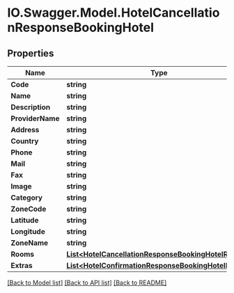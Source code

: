 # IO.Swagger.Model.HotelCancellationResponseBookingHotel
## Properties

Name | Type | Description | Notes
------------ | ------------- | ------------- | -------------
**Code** | **string** |  | [optional] 
**Name** | **string** |  | [optional] 
**Description** | **string** |  | [optional] 
**ProviderName** | **string** |  | [optional] 
**Address** | **string** |  | [optional] 
**Country** | **string** |  | [optional] 
**Phone** | **string** |  | [optional] 
**Mail** | **string** |  | [optional] 
**Fax** | **string** |  | [optional] 
**Image** | **string** |  | [optional] 
**Category** | **string** |  | [optional] 
**ZoneCode** | **string** |  | [optional] 
**Latitude** | **string** |  | [optional] 
**Longitude** | **string** |  | [optional] 
**ZoneName** | **string** |  | [optional] 
**Rooms** | [**List&lt;HotelCancellationResponseBookingHotelRooms&gt;**](HotelCancellationResponseBookingHotelRooms.md) |  | [optional] 
**Extras** | [**List&lt;HotelConfirmationResponseBookingHotelExtras&gt;**](HotelConfirmationResponseBookingHotelExtras.md) |  | [optional] 

[[Back to Model list]](../README.md#documentation-for-models) [[Back to API list]](../README.md#documentation-for-api-endpoints) [[Back to README]](../README.md)

